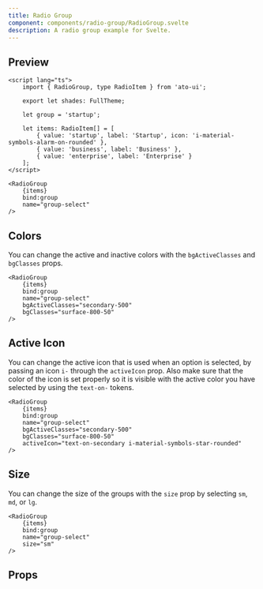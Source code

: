 ```yaml
---
title: Radio Group
component: components/radio-group/RadioGroup.svelte
description: A radio group example for Svelte.
---
```


<script>
    import PropsTable from './PropsTable.svelte';
    import RadioGroup from '$lib/components/radio-group/RadioGroup.svelte';
    import docs from '$lib/components/radio-group/RadioGroup.svelte?raw&sveld';

	let items = [
		{
			value: 'startup',
			label: 'Startup',
			// subLabel: 'This is a startup',
			icon: 'i-material-symbols-alarm-on-rounded'
		},
		{ value: 'business', label: 'Business' },
		{ value: 'enterprise', label: 'Enterprise' }
	];

    let group = 'startup';

	let activeIcon = 'i-material-symbols-check-circle-outline-rounded text-on-primary';
</script>

## Preview

<Usage padding="py-20">
    <RadioGroup {items} name="group-1" {activeIcon} {group} />
</Usage>

```svelte
<script lang="ts">
    import { RadioGroup, type RadioItem } from 'ato-ui';

	export let shades: FullTheme;

    let group = 'startup';

	let items: RadioItem[] = [
		{ value: 'startup', label: 'Startup', icon: 'i-material-symbols-alarm-on-rounded' },
		{ value: 'business', label: 'Business' },
		{ value: 'enterprise', label: 'Enterprise' }
	];
</script>

<RadioGroup
    {items}
    bind:group
    name="group-select"
/>
```

## Colors

You can change the active and inactive colors with the `bgActiveClasses` and `bgClasses` props.

<Usage padding="py-20" column="true">
    <RadioGroup {items} name="color-1" size="sm" {activeIcon} bgActiveClasses="primary-500" />
    <RadioGroup {items} name="color-2" size="sm" {activeIcon} bgActiveClasses="secondary-500" />
    <RadioGroup {items} name="color-3" size="sm" {activeIcon} bgActiveClasses="tertiary-500" />
    <RadioGroup {items} name="color-4" size="sm" {activeIcon} bgActiveClasses="success-500" />
</Usage>

```svelte
<RadioGroup
    {items}
    bind:group
    name="group-select"
    bgActiveClasses="secondary-500"
    bgClasses="surface-800-50"
/>
```

## Active Icon

You can change the active icon that is used when an option is selected, by passing an icon `i-` through the `activeIcon` prop. Also make sure that the color of the icon is set properly so it is visible with the active color you have selected by using the `text-on-` tokens.

<Usage padding="py-20">
    <RadioGroup {items} name="color-2" bgActiveClasses="secondary-500" activeIcon="text-on-secondary i-material-symbols-star-rounded" />
</Usage>

```svelte
<RadioGroup
    {items}
    bind:group
    name="group-select"
    bgActiveClasses="secondary-500"
    bgClasses="surface-800-50"
    activeIcon="text-on-secondary i-material-symbols-star-rounded"
/>
```

## Size

You can change the size of the groups with the `size` prop by selecting `sm`, `md`, or `lg`.

<Usage padding="py-20" column="true">
    <RadioGroup {items} name="size-sm" size="sm" {activeIcon} />
    <RadioGroup {items} name="size-md" size="md" {activeIcon} />
    <RadioGroup {items} name="size-lg" size="lg" {activeIcon} />
</Usage>

```svelte
<RadioGroup
    {items}
    bind:group
    name="group-select"
    size="sm"
/>
```

## Props

<PropsTable props={docs.props} />